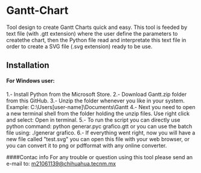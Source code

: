 # Gantt-Chart
Tool design to create Gantt Charts quick and easy. This tool is feeded by text file (with .gtt extension) where the user define the parameters to createthe chart, then the Python file read and interpretate this text file in order to create a SVG file (.svg extension) ready to be use. 

## Installation 

#### For Windows user:
1.- Install Python from the Microsoft Store.
2.- Download Gantt.zip folder from this GitHub.
3.- Unzip the folder whenever you like in your system. Example: C:\Users\[user-name]\Documents\Gantt
4.- Next you need to open a new terminal shell from the folder holding the unzip files. Use right click and select: Open in terminal.
5.- To run the script you can directly use python command: python generar.pyc grafico.gtt   or    you can use the batch file using: ./generar grafico.
6.- If everything went right, now you will have a new file called "test.svg" you can open this file with your web browser, or you can convert it to png or pdfformat with any online converter. 



####Contac info
For any trouble or question using this tool please send an e-mail to: m21061139@chihuahua.tecnm.mx
